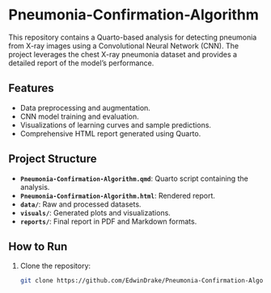 # Pneumonia-Confirmation-Algorithm
This repository contains a Quarto-based analysis for detecting pneumonia from X-ray images using a Convolutional Neural Network (CNN). The project leverages the chest X-ray pneumonia dataset and provides a detailed report of the model’s performance.
## Features
- Data preprocessing and augmentation.
- CNN model training and evaluation.
- Visualizations of learning curves and sample predictions.
- Comprehensive HTML report generated using Quarto.

## Project Structure
- **`Pneumonia-Confirmation-Algorithm.qmd`**: Quarto script containing the analysis.
- **`Pneumonia-Confirmation-Algorithm.html`**: Rendered report.
- **`data/`**: Raw and processed datasets.
- **`visuals/`**: Generated plots and visualizations.
- **`reports/`**: Final report in PDF and Markdown formats.


## How to Run
1. Clone the repository:
   ```bash
   git clone https://github.com/EdwinDrake/Pneumonia-Confirmation-Algorithm.git

